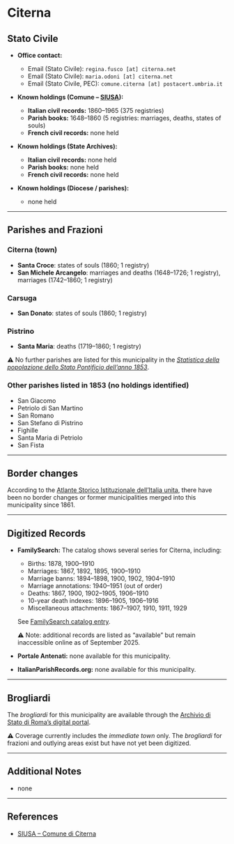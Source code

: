 # Citerna

## Stato Civile

* **Office contact:**

  * Email (Stato Civile): `regina.fusco [at] citerna.net`
  * Email (Stato Civile): `maria.odoni [at] citerna.net`
  * Email (Stato Civile, PEC): `comune.citerna [at] postacert.umbria.it`

* **Known holdings (Comune – [SIUSA](https://siusa-archivi.cultura.gov.it/cgi-bin/siusa/pagina.pl?TipoPag=comparc&Chiave=311707)):**

  * **Italian civil records:** 1860–1965 (375 registries)
  * **Parish books:** 1648–1860 (5 registries: marriages, deaths, states of souls)
  * **French civil records:** none held

* **Known holdings (State Archives):**

  * **Italian civil records:** none held
  * **Parish books:** none held
  * **French civil records:** none held

* **Known holdings (Diocese / parishes):**

  * none held

---

## Parishes and Frazioni

### Citerna (town)

* **Santa Croce**: states of souls (1860; 1 registry)
* **San Michele Arcangelo**: marriages and deaths (1648–1726; 1 registry), marriages (1742–1860; 1 registry)

### Carsuga

* **San Donato**: states of souls (1860; 1 registry)

### Pistrino

* **Santa Maria**: deaths (1719–1860; 1 registry)

⚠️ No further parishes are listed for this municipality in the *[Statistica della popolazione dello Stato Pontificio dell’anno 1853](https://www.google.it/books/edition/Statistics_della_popolazione_dello_Stato/v6dCAQAAMAAJ)*.

### Other parishes listed in 1853 (no holdings identified)

* San Giacomo
* Petriolo di San Martino
* San Romano
* San Stefano di Pistrino
* Fighille
* Santa Maria di Petriolo
* San Fista

---

## Border changes

According to the [Atlante Storico Istituzionale dell’Italia unita](http://dati.san.beniculturali.it/asi/local/), there have been no border changes or former municipalities merged into this municipality since 1861.

---

## Digitized Records

* **FamilySearch:** The catalog shows several series for Citerna, including:

  * Births: 1878, 1900–1910
  * Marriages: 1867, 1892, 1895, 1900–1910
  * Marriage banns: 1894–1898, 1900, 1902, 1904–1910
  * Marriage annotations: 1940–1951 (out of order)
  * Deaths: 1867, 1900, 1902–1905, 1906–1910
  * 10-year death indexes: 1896–1905, 1906–1916
  * Miscellaneous attachments: 1867–1907, 1910, 1911, 1929

  See [FamilySearch catalog entry](https://www.familysearch.org/en/search/catalog/834438).

  ⚠️ Note: additional records are listed as “available” but remain inaccessible online as of September 2025.

* **Portale Antenati:** none available for this municipality.

* **ItalianParishRecords.org:** none available for this municipality.

---

## Brogliardi

The *brogliardi* for this municipality are available through the [Archivio di Stato di Roma’s digital portal](https://imagoarchiviodistatoroma.cultura.gov.it/Gregoriano/s_brogliardi.php?Provincia=Perugia&Denominazione=Citerna).

⚠️ Coverage currently includes the *immediate town* only. The *brogliardi* for frazioni and outlying areas exist but have not yet been digitized.

---

## Additional Notes

* none

---

## References

* [SIUSA – Comune di Citerna](https://siusa-archivi.cultura.gov.it/cgi-bin/siusa/pagina.pl?TipoPag=comparc&Chiave=311707)

